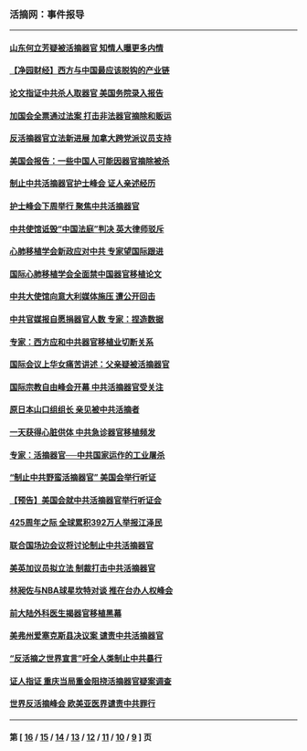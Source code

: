 ### 活摘网：事件报导
---
#### [山东何立芳疑被活摘器官 知情人曝更多内情](../../pages/nf5877/n14047530.md?09220430) 
#### [【净园财经】西方与中国最应该脱钩的产业链](../../pages/nf5877/n14016113.md?09220430) 
#### [论文指证中共杀人取器官 美国务院录入报告](../../pages/nf5877/n13999890.md?09220430) 
#### [加国会全票通过法案 打击非法器官摘除和贩运](../../pages/nf5877/n13884924.md?09220430) 
#### [反活摘器官立法新进展 加拿大跨党派议员支持](../../pages/nf5877/n13876061.md?09220430) 
#### [美国会报告：一些中国人可能因器官摘除被杀](../../pages/nf5877/n13867964.md?09220430) 
#### [制止中共活摘器官护士峰会 证人亲述经历](../../pages/nf5877/n13859007.md?09220430) 
#### [护士峰会下周举行 聚焦中共活摘器官](../../pages/nf5877/n13855418.md?09220430) 
#### [中共使馆诋毁“中国法庭”判决 英大律师驳斥](../../pages/nf5877/n13833945.md?09220430) 
#### [心肺移植学会新政应对中共 专家望国际跟进](../../pages/nf5877/n13829043.md?09220430) 
#### [国际心肺移植学会全面禁中国器官移植论文](../../pages/nf5877/n13827785.md?09220430) 
#### [中共大使馆向意大利媒体施压 遭公开回击](../../pages/nf5877/n13826038.md?09220430) 
#### [中共官媒报自愿捐器官人数 专家：捏造数据](../../pages/nf5877/n13814130.md?09220430) 
#### [专家：西方应和中共器官移植业切断关系](../../pages/nf5877/n13772828.md?09220430) 
#### [国际会议上华女痛苦讲述：父亲疑被活摘器官](../../pages/nf5877/n13771583.md?09220430) 
#### [国际宗教自由峰会开幕 中共活摘器官受关注](../../pages/nf5877/n13769995.md?09220430) 
#### [原日本山口组组长 亲见被中共活摘者](../../pages/nf5877/n13767360.md?09220430) 
#### [一天获得心脏供体 中共急诊器官移植频发](../../pages/nf5877/n13764689.md?09220430) 
#### [专家：活摘器官──中共国家运作的工业屠杀](../../pages/nf5877/n13761178.md?09220430) 
#### [“制止中共野蛮活摘器官” 美国会举行听证](../../pages/nf5877/n13735831.md?09220430) 
#### [【预告】美国会就中共活摘器官举行听证会](../../pages/nf5877/n13732843.md?09220430) 
#### [425周年之际 全球累积392万人举报江泽民](../../pages/nf5877/n13719232.md?09220430) 
#### [联合国场边会议将讨论制止中共活摘器官](../../pages/nf5877/n13656361.md?09220430) 
#### [美英加议员拟立法 制裁打击中共活摘器官](../../pages/nf5877/n13430251.md?09220430) 
#### [林昶佐与NBA球星坎特对谈 推在台办人权峰会](../../pages/nf5877/n13414467.md?09220430) 
#### [前大陆外科医生揭器官移植黑幕](../../pages/nf5877/n13401416.md?09220430) 
#### [美弗州爱塞克斯县决议案 谴责中共活摘器官](../../pages/nf5877/n13320919.md?09220430) 
#### [“反活摘之世界宣言”吁全人类制止中共暴行](../../pages/nf5877/n13259730.md?09220430) 
#### [证人指证 重庆当局重金阻挠活摘器官疑案调查](../../pages/nf5877/n13259127.md?09220430) 
#### [世界反活摘峰会 欧美亚医界谴责中共罪行](../../pages/nf5877/n13253550.md?09220430) 

---
#### 第 [ [16](./16.md?09220430) / [15](./15.md?09220430) / [14](./14.md?09220430) / [13](./13.md?09220430) / [12](./12.md?09220430) / [11](./11.md?09220430) / [10](./10.md?09220430) / [9](./9.md?09220430) ] 页
